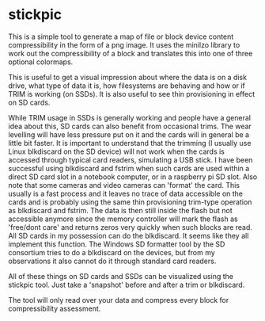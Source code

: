 # stickpic

This is a simple tool to generate a map of file or block device content compressibility in the form of a png image.
It uses the minilzo library to work out the compressibility of a block and translates this into one of three optional colormaps.

This is useful to get a visual impression about where the data is on a disk drive, what type of data it is, how filesystems are behaving and how or if TRIM is working (on SSDs). It is also useful to see thin provisioning in effect on SD cards.

While TRIM usage in SSDs is generally working and people have a general idea about this, SD cards can also benefit from occasional trims. The wear levelling will have less pressure put on it and the cards will in general be a little bit faster.
It is important to understand that the trimming (I usually use Linux blkdiscard on the SD device) will not work when the cards is accessed through typical card readers, simulating a USB stick. I have been successful using blkdiscard and fstrim when such cards are used within a direct SD card slot in a notebook computer, or in a raspberry pi SD slot.
Also note that some cameras and video cameras can 'format' the card. This usually is a fast process and it leaves no trace of data accessible on the cards and is probably using the same thin provisioning trim-type operation as blkdiscard and fstrim. The data is then still inside the flash but not accessible anymore since the memory controller will mark the flash as 'free/dont care' and returns zeros very quickly when such blocks are read.
All SD cards in my possession can do the blkdiscard. It seems like they all implement this function. The Windows SD formatter tool by the SD consortium tries to do a blkdiscard on the devices, but from my observations it also cannot do it through standard card readers.

All of these things on SD cards and SSDs can be visualized using the stickpic tool. Just take a 'snapshot' before and after a trim or blkdiscard.

The tool will only read over your data and compress every block for compressibility assessment.